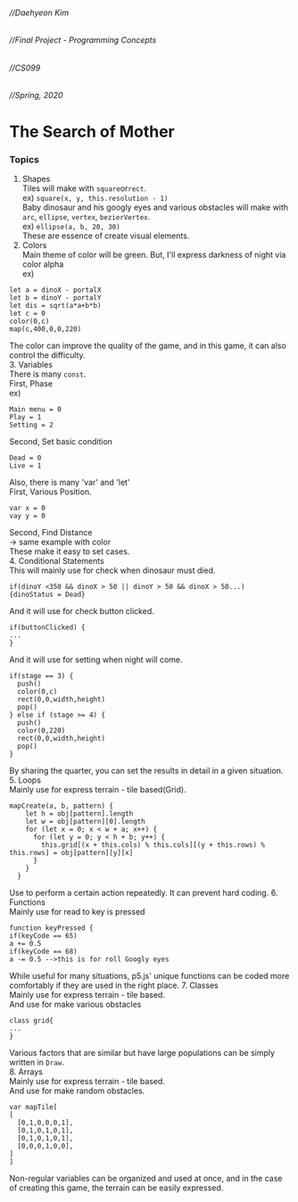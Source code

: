 ###### //Daehyeon Kim   
###### //Final Project - Programming Concepts   
###### //CS099   
###### //Spring, 2020   
The Search of Mother   
=============
### Topics   
1. Shapes   
Tiles will make with `square`or`rect`.   
ex) `square(x, y, this.resolution - 1)`   
Baby dinosaur and his googly eyes and various obstacles will make with `arc`, `ellipse`, `vertex`, `bezierVertex`.   
ex) `ellipse(a, b, 20, 30)`   
These are essence of create visual elements.
2. Colors   
Main theme of color will be green. But, I'll express darkness of night via color alpha   
ex)   
```
let a = dinoX - portalX   
let b = dinoY - portalY   
let dis = sqrt(a*a+b*b)   
let c = 0   
color(0,c)   
map(c,400,0,0,220)
```
The color can improve the quality of the game, and in this game, it can also control the difficulty.   
3. Variables   
There is many `const`.   
First, Phase   
ex)   
```
Main menu = 0   
Play = 1   
Setting = 2   
```
Second, Set basic condition   
```
Dead = 0   
Live = 1    
```
Also, there is many 'var' and 'let'   
First, Various Position.   
```
var x = 0   
vay y = 0   
```
Second, Find Distance   
-> same example with color   
These make it easy to set cases.   
4. Conditional Statements   
This will mainly use for check when dinosaur must died.   
```
if(dinoY <350 && dinoX > 50 || dinoY > 50 && dinoX > 50...)   
{dinoStatus = Dead}   
```
And it will use for check button clicked.   
```
if(buttonClicked) {   
...   
}   
```
And it will use for setting when night will come.   
```
if(stage == 3) {   
  push()   
  color(0,c)   
  rect(0,0,width,height)   
  pop()   
} else if (stage >= 4) {   
  push()   
  color(0,220)   
  rect(0,0,width,height)   
  pop()   
}   
```   
By sharing the quarter, you can set the results in detail in a given situation.   
5. Loops   
Mainly use for express terrain - tile based(Grid).   
```
mapCreate(a, b, pattern) {
    let h = obj[pattern].length
    let w = obj[pattern][0].length
    for (let x = 0; x < w + a; x++) {
      for (let y = 0; y < h + b; y++) {
        this.grid[(x + this.cols) % this.cols][(y + this.rows) % this.rows] = obj[pattern][y][x]
      }
    }
  }
```   
Use to perform a certain action repeatedly. It can prevent hard coding.
6. Functions   
Mainly use for read to key is pressed   
```
function keyPressed {   
if(keyCode == 65)   
a += 0.5   
if(keyCode == 68)   
a -= 0.5 -->this is for roll Googly eyes   
```   
While useful for many situations, p5.js' unique functions can be coded more comfortably if they are used in the right place.
7. Classes   
Mainly use for express terrain - tile based.   
And use for make various obstacles   
```
class grid{   
...   
}   
```    
Various factors that are similar but have large populations can be simply written in `Draw`.   
8. Arrays   
Mainly use for express terrain - tile based.   
And use for make random obstacles.   
```
var mapTile[   
[   
  [0,1,0,0,0,1],   
  [0,1,0,1,0,1],   
  [0,1,0,1,0,1],   
  [0,0,0,1,0,0],   
]   
]   
```
Non-regular variables can be organized and used at once, and in the case of creating this game, the terrain can be easily expressed.

